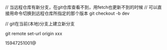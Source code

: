 


// 当远程仓库有新分支，在git仓库查看不到，用fetch也更新不到的时候
// 可以直接用命令切换到远程仓库所指定的那个版本
git checkout -b dev


// git在当前(本地)分支上建立新分支








git remote set-url origin xxx










15947251001@